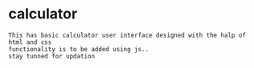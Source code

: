 # calculator 
    This has basic calculator user interface designed with the halp of html and css 
    functionality is to be added using js..
    stay tunned for updation
 
